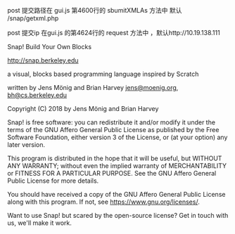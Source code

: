 

post 提交路径在 gui.js 第4600行的 sbumitXMLAs 方法中 默认 /snap/getxml.php

post 提交ip 在gui.js 的第4624行的 request 方法中 ，默认http://10.19.138.111

Snap! Build Your Own Blocks

http://snap.berkeley.edu

a visual, blocks based programming language
inspired by Scratch

written by Jens Mönig and Brian Harvey
jens@moenig.org, bh@cs.berkeley.edu

Copyright (C) 2018 by Jens Mönig and Brian Harvey

Snap! is free software: you can redistribute it and/or modify
it under the terms of the GNU Affero General Public License as
published by the Free Software Foundation, either version 3 of
the License, or (at your option) any later version.

This program is distributed in the hope that it will be useful,
but WITHOUT ANY WARRANTY; without even the implied warranty of
MERCHANTABILITY or FITNESS FOR A PARTICULAR PURPOSE.  See the
GNU Affero General Public License for more details.

You should have received a copy of the GNU Affero General Public License
along with this program. If not, see <https://www.gnu.org/licenses/>.

Want to use Snap! but scared by the open-source license? Get in touch with us,
we'll make it work.
